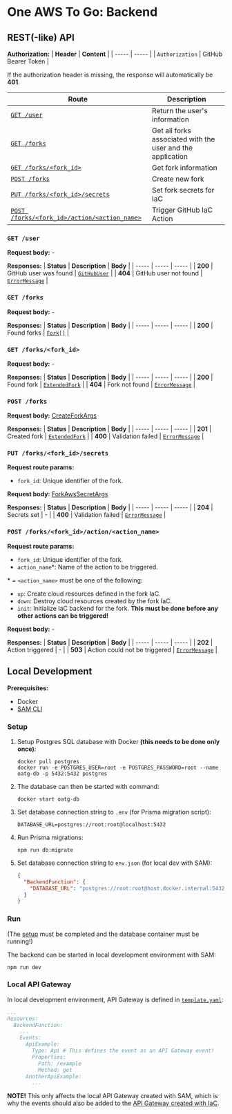 # One AWS To Go: Backend

## REST(-like) API

**Authorization:**
| **Header** | **Content** | 
| ----- | ----- |
| `Authorization` | GitHub Bearer Token |

If the authorization header is missing, the response will automatically be **401**.

| **Route** | **Description** |
| ----- | ----- |
| [`GET /user`](#get-user) | Return the user's information
| [`GET /forks`](#get-forks) | Get all forks associated with the user and the application
| [`GET /forks/<fork_id>`](#get-forksfork_id) | Get fork information
| [`POST /forks`](#post-forks) | Create new fork |
| [`PUT /forks/<fork_id>/secrets`](#put-forksfork_idsecrets) | Set fork secrets for IaC |
| [`POST /forks/<fork_id>/action/<action_name>`](#post-forksfork_idactionaction_name) | Trigger GitHub IaC Action |

### **`GET /user`**

**Request body:** -

**Responses:**
| **Status** | **Description** | **Body** |
| ----- | ----- | ----- |
| **200** | GitHub user was found | [`GitHubUser`](./src/model.ts) |
| **404** | GitHub user not found | [`ErrorMessage`](./src/model.ts) |

### **`GET /forks`**

**Request body:** -

**Responses:**
| **Status** | **Description** | **Body** |
| ----- | ----- | ----- |
| **200** | Found forks | [`Fork[]`](./src/model.ts) |

### **`GET /forks/<fork_id>`**

**Request body:** -

**Responses:**
| **Status** | **Description** | **Body** |
| ----- | ----- | ----- |
| **200** | Found fork | [`ExtendedFork`](./src/model.ts) |
| **404** | Fork not found | [`ErrorMessage`](./src/model.ts) |

### **`POST /forks`**

**Request body:** [CreateForkArgs](./src/model.ts)

**Responses:**
| **Status** | **Description** | **Body** |
| ----- | ----- | ----- |
| **201** | Created fork | [`ExtendedFork`](./src/model.ts) |
| **400** | Validation failed | [`ErrorMessage`](./src/model.ts) |

### **`PUT /forks/<fork_id>/secrets`**

**Request route params:**
- `fork_id`: Unique identifier of the fork.

**Request body:** [ForkAwsSecretArgs](./src/model.ts)

**Responses:**
| **Status** | **Description** | **Body** |
| ----- | ----- | ----- |
| **204** | Secrets set | - |
| **400** | Validation failed | [`ErrorMessage`](./src/model.ts) |

### **`POST /forks/<fork_id>/action/<action_name>`**

**Request route params:**
- `fork_id`: Unique identifier of the fork.
- `action_name`*: Name of the action to be triggered.

\* = `<action_name>` must be one of the following:
- `up`: Create cloud resources defined in the fork IaC.
- `down`: Destroy cloud resources created by the fork IaC.
- `init`: Initialize IaC backend for the fork. **This must be done before any other actions can be triggered!**

**Request body:** -

**Responses:**
| **Status** | **Description** | **Body** |
| ----- | ----- | ----- |
| **202** | Action triggered | - |
| **503** | Action could not be triggered | [`ErrorMessage`](./src/model.ts) |

## Local Development

**Prerequisites:**
- Docker
- [SAM CLI](https://docs.aws.amazon.com/serverless-application-model/latest/developerguide/serverless-sam-cli-install.html)

### Setup
1. Setup Postgres SQL database with Docker **(this needs to be done only once)**:
    ```
    docker pull postgres
    docker run -e POSTGRES_USER=root -e POSTGRES_PASSWORD=root --name oatg-db -p 5432:5432 postgres
    ```

2. The database can then be started with command:
    ```
    docker start oatg-db
    ```

3. Set database connection string to `.env` (for Prisma migration script):
    ```
    DATABASE_URL=postgres://root:root@localhost:5432
    ```

4. Run Prisma migrations:
    ```
    npm run db:migrate
    ```

5. Set database connection string to `env.json` (for local dev with SAM):
    ```json
    {
      "BackendFunction": {
        "DATABASE_URL": "postgres://root:root@host.docker.internal:5432"
      }
    }
    ```

### Run

(The [setup](#setup) must be completed and the database container must be running!)

The backend can be started in local development environment with SAM:
```
npm run dev
```

### Local API Gateway

In local development environment, API Gateway is defined in [`template.yaml`](./template.yaml):
```yaml
...
Resources:
  BackendFunction:
    ...
    Events:
      ApiExample:
        Type: Api # This defines the event as an API Gateway event!
        Properties:
          Path: /example
          Method: get
      AnotherApiExample:
        ...
```

**NOTE!** This only affects the local API Gateway created with SAM, which is why the events should also be added to the [API Gateway created with IaC](../iac/solution/modules/api-gateway/api-gateway.tf).
